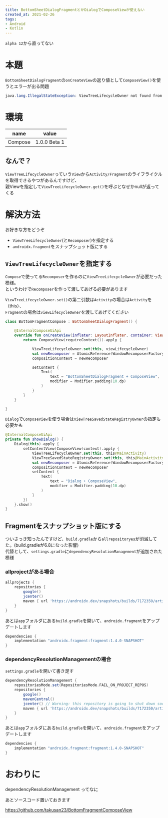 ```yaml
---
title: BottomSheetDialogFragmentとかDialogでComposeViewが使えない
created_at: 2021-02-26
tags:
- Android
- Kotlin
---
```


`alpha 12`から直ってない

# 本題
`BottomSheetDialogFragment`の`onCreateView`の返り値として`ComposeView()`を使うとエラーが出る問題

```java
java.lang.IllegalStateException: ViewTreeLifecycleOwner not found from DecorView@b98b3fc[MainActivity]
```

# 環境

| name    | value        |
|---------|--------------|
| Compose | 1.0.0 Beta 1 |

## なんで？
`ViewTreeLifecycleOwner`っていう`View`から`Activity/Fragment`のライフライクルを取得できるやつがあるんですけど、  
親Viewを指定して`ViewTreeLifecycleOwner.get()`を呼ぶとなぜかnullが返ってくる

# 解決方法
お好きな方をどうぞ
- `ViewTreeLifecycleOwner`(と`Recomposer`)を指定する
- `androidx.fragment`をスナップショット版にする

## `ViewTreeLifecycleOwner`を指定する

`Compose`で使ってる`Recomposer`を作るのに`ViewTreeLifecycleOwner`が必要だった模様。  
というわけで`Recomposer`を作って渡してあげる必要があります

`ViewTreeLifecycleOwner.set()`の第二引数は`Activity`の場合は`Activity`を（this）、  
`Fragment`の場合は`viewLifecycleOwner`を渡してあげてください

```kotlin
class BottomFragmentCompose : BottomSheetDialogFragment() {

    @InternalComposeUiApi
    override fun onCreateView(inflater: LayoutInflater, container: ViewGroup?, savedInstanceState: Bundle?): View? {
        return ComposeView(requireContext()).apply {

            ViewTreeLifecycleOwner.set(this, viewLifecycleOwner)
            val newRecomposer = AtomicReference(WindowRecomposerFactory.LifecycleAware).get().createRecomposer(rootView)
            compositionContext = newRecomposer

            setContent {
                Text(
                    text = "BottomSheetDialogFragment + ComposeView",
                    modifier = Modifier.padding(10.dp)
                )
            }
        }
    }

}
```

`Dialog`で`ComposeView`を使う場合は`ViewTreeSavedStateRegistryOwner`の指定も必要かも

```kotlin
@InternalComposeUiApi
private fun showDialog() {
    Dialog(this).apply {
        setContentView(ComposeView(context).apply {
            ViewTreeLifecycleOwner.set(this, this@MainActivity)
            ViewTreeSavedStateRegistryOwner.set(this, this@MainActivity)
            val newRecomposer = AtomicReference(WindowRecomposerFactory.LifecycleAware).get().createRecomposer(this)
            compositionContext = newRecomposer
            setContent {
                Text(
                    text = "Dialog + ComposeView",
                    modifier = Modifier.padding(10.dp)
                )
            }
        })
    }.show()
}
```

## Fragmentをスナップショット版にする
ついさっき知ったんですけど、`build.gradle`から`allrepositoryes`が消滅してた。(build.gradleが6.8になった影響)  
代替として、`settings.gradle`に`dependencyResolutionManagement`が追加された模様  


### allprojectがある場合

```gradle
allprojects {
    repositories {
        google()
        jcenter()
        maven { url 'https://androidx.dev/snapshots/builds/7172350/artifacts/repository' } // これを書き足す
    }
}
```

あとは`app`フォルダにある`build.gradle`を開いて、`androidx.fragment`をアップデートします

```gradle
dependencies {
    implementation "androidx.fragment:fragment:1.4.0-SNAPSHOT"
}
```

### dependencyResolutionManagementの場合
`settings.gradle`を開いて書き足す

```gradle
dependencyResolutionManagement {
    repositoriesMode.set(RepositoriesMode.FAIL_ON_PROJECT_REPOS)
    repositories {
        google()
        mavenCentral()
        jcenter() // Warning: this repository is going to shut down soon
        maven { url 'https://androidx.dev/snapshots/builds/7172350/artifacts/repository' }
    }
}
```

あとは`app`フォルダにある`build.gradle`を開いて、`androidx.fragment`をアップデートします

```gradle
dependencies {
    implementation "androidx.fragment:fragment:1.4.0-SNAPSHOT"
}
```

# おわりに
dependencyResolutionManagement ってなに  

あとソースコード置いておきます  

https://github.com/takusan23/BottomFragmentComposeView